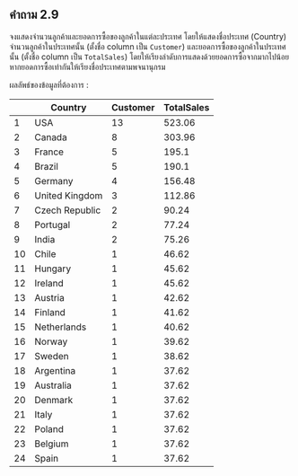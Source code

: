 ## คำถาม 2.9
จงแสดงจำนวนลูกค้าและยอดการซื้อของลูกค้าในแต่ละประเทศ โดยให้แสดงชื่อประเทศ (Country) จำนวนลูกค้าในประเทศนั้น (ตั้งชื่อ column เป็น `Customer`) และยอดการซื้อของลูกค้าในประเทศนั้น (ตั้งชื่อ column เป็น `TotalSales`) โดยให้เรียงลำดับการแสดงด้วยยอดการซื้อจากมากไปน้อย หากยอดการซื้อเท่ากันให้เรียงชื่อประเทศตามพจนานุกรม

ผลลัพธ์ของข้อมูลที่ต้องการ :

|    | Country        | Customer | TotalSales |
|----|----------------|----------|------------|
| 1  | USA            | 13       | 523.06     |
| 2  | Canada         | 8        | 303.96     |
| 3  | France         | 5        | 195.1      |
| 4  | Brazil         | 5        | 190.1      |
| 5  | Germany        | 4        | 156.48     |
| 6  | United Kingdom | 3        | 112.86     |
| 7  | Czech Republic | 2        | 90.24      |
| 8  | Portugal       | 2        | 77.24      |
| 9  | India          | 2        | 75.26      |
| 10 | Chile          | 1        | 46.62      |
| 11 | Hungary        | 1        | 45.62      |
| 12 | Ireland        | 1        | 45.62      |
| 13 | Austria        | 1        | 42.62      |
| 14 | Finland        | 1        | 41.62      |
| 15 | Netherlands    | 1        | 40.62      |
| 16 | Norway         | 1        | 39.62      |
| 17 | Sweden         | 1        | 38.62      |
| 18 | Argentina      | 1        | 37.62      |
| 19 | Australia      | 1        | 37.62      |
| 20 | Denmark        | 1        | 37.62      |
| 21 | Italy          | 1        | 37.62      |
| 22 | Poland         | 1        | 37.62      |
| 23 | Belgium        | 1        | 37.62      |
| 24 | Spain          | 1        | 37.62      |
